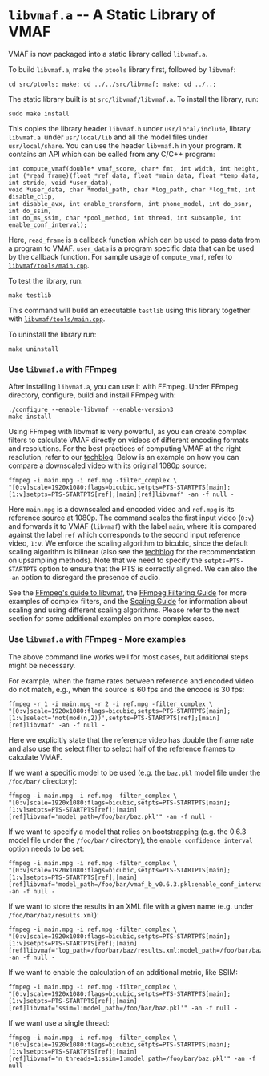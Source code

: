 `libvmaf.a` -- A Static Library of VMAF
===================

VMAF is now packaged into a static library called `libvmaf.a`.

To build `libvmaf.a`, make the `ptools` library first, followed by `libvmaf`:

```
cd src/ptools; make; cd ../../src/libvmaf; make; cd ../..;
```

The static library built is at `src/libvmaf/libvmaf.a`. To install the library, run:

```
sudo make install
```

This copies the library header `libvmaf.h` under `usr/local/include`, library `libvmaf.a `under `usr/local/lib` and all the model files under `usr/local/share`. You can use the header `libvmaf.h` in your program. It contains an API which can be called from any C/C++ program:

```
int compute_vmaf(double* vmaf_score, char* fmt, int width, int height, 
int (*read_frame)(float *ref_data, float *main_data, float *temp_data, int stride, void *user_data), 
void *user_data, char *model_path, char *log_path, char *log_fmt, int disable_clip, 
int disable_avx, int enable_transform, int phone_model, int do_psnr, int do_ssim, 
int do_ms_ssim, char *pool_method, int thread, int subsample, int enable_conf_interval);
```

Here, `read_frame` is a callback function which can be used to pass data from a program to VMAF. `user_data` is a program specific data that can be used by the callback function. For sample usage of `compute_vmaf`, refer to [`libvmaf/tools/main.cpp`](../../libvmaf/tools/main.cpp).

To test the library, run:

```
make testlib
```

This command will build an executable `testlib` using this library together with [`libvmaf/tools/main.cpp`](../../libvmaf/tools/main.cpp).

To uninstall the library run:

```
make uninstall
```

### Use `libvmaf.a` with FFmpeg

After installing `libvmaf.a`, you can use it with FFmpeg. Under FFmpeg directory, configure, build and install FFmpeg with:

```
./configure --enable-libvmaf --enable-version3
make install
```

Using FFmpeg with libvmaf is very powerful, as you can create complex filters to calculate VMAF directly on videos of different encoding formats and resolutions. For the best practices of computing VMAF at the right resolution, refer to our [techblog](https://medium.com/netflix-techblog/vmaf-the-journey-continues-44b51ee9ed12). Below is an example on how you can compare a downscaled video with its original 1080p source:

```
ffmpeg -i main.mpg -i ref.mpg -filter_complex \
"[0:v]scale=1920x1080:flags=bicubic,setpts=PTS-STARTPTS[main];[1:v]setpts=PTS-STARTPTS[ref];[main][ref]libvmaf" -an -f null -
```

Here `main.mpg` is a downscaled and encoded video and `ref.mpg` is its reference source at 1080p. The command scales the first input video (`0:v`) and forwards it to VMAF (`libvmaf`) with the label `main`, where it is compared against the label `ref` which corresponds to the second input reference video, `1:v`. We enforce the scaling algorithm to bicubic, since the default scaling algorithm is bilinear (also see the [techblog](https://medium.com/netflix-techblog/vmaf-the-journey-continues-44b51ee9ed12) for the recommendation on upsampling methods). Note that we need to specify the `setpts=PTS-STARTPTS` option to ensure that the PTS is correctly
aligned. We can also the `-an` option to disregard the presence of audio.

See the [FFmpeg's guide to libvmaf](https://ffmpeg.org/ffmpeg-filters.html#libvmaf), the [FFmpeg Filtering Guide](https://trac.ffmpeg.org/wiki/FilteringGuide) for more examples of complex filters, and the [Scaling Guide](https://trac.ffmpeg.org/wiki/Scaling) for information about scaling and using different scaling algorithms. Please refer to the next section for some additional examples on more complex cases.

### Use `libvmaf.a` with FFmpeg - More examples

The above command line works well for most cases, but additional steps might be necessary.

For example, when the frame rates between reference and encoded video do not match, e.g., when the source is 60 fps and the encode is 30 fps:

```
ffmpeg -r 1 -i main.mpg -r 2 -i ref.mpg -filter_complex \
"[0:v]scale=1920x1080:flags=bicubic,setpts=PTS-STARTPTS[main];[1:v]select='not(mod(n,2))',setpts=PTS-STARTPTS[ref];[main][ref]libvmaf" -an -f null -
```

Here we explicitly state that the reference video has double the frame rate and also use the select filter to select half of the reference frames to calculate VMAF.

If we want a specific model to be used (e.g. the `baz.pkl` model file under the `/foo/bar/` directory):

```
ffmpeg -i main.mpg -i ref.mpg -filter_complex \
"[0:v]scale=1920x1080:flags=bicubic,setpts=PTS-STARTPTS[main];[1:v]setpts=PTS-STARTPTS[ref];[main][ref]libvmaf='model_path=/foo/bar/baz.pkl'" -an -f null -
```

If we want to specify a model that relies on bootstrapping (e.g. the 0.6.3 model file under the `/foo/bar/` directory), the `enable_confidence_interval` option needs to be set:

```
ffmpeg -i main.mpg -i ref.mpg -filter_complex \
"[0:v]scale=1920x1080:flags=bicubic,setpts=PTS-STARTPTS[main];[1:v]setpts=PTS-STARTPTS[ref];[main][ref]libvmaf='model_path=/foo/bar/vmaf_b_v0.6.3.pkl:enable_conf_interval=1'" -an -f null -
```

If we want to store the results in an XML file with a given name (e.g. under `/foo/bar/baz/results.xml`):

```
ffmpeg -i main.mpg -i ref.mpg -filter_complex \
"[0:v]scale=1920x1080:flags=bicubic,setpts=PTS-STARTPTS[main];[1:v]setpts=PTS-STARTPTS[ref];[main][ref]libvmaf='log_path=/foo/bar/baz/results.xml:model_path=/foo/bar/baz.pkl'" -an -f null -
```

If we want to enable the calculation of an additional metric, like SSIM:

```
ffmpeg -i main.mpg -i ref.mpg -filter_complex \
"[0:v]scale=1920x1080:flags=bicubic,setpts=PTS-STARTPTS[main];[1:v]setpts=PTS-STARTPTS[ref];[main][ref]libvmaf='ssim=1:model_path=/foo/bar/baz.pkl'" -an -f null -
```

If we want use a single thread:

```
ffmpeg -i main.mpg -i ref.mpg -filter_complex \
"[0:v]scale=1920x1080:flags=bicubic,setpts=PTS-STARTPTS[main];[1:v]setpts=PTS-STARTPTS[ref];[main][ref]libvmaf='n_threads=1:ssim=1:model_path=/foo/bar/baz.pkl'" -an -f null -
```
